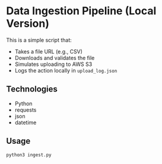 # Data Ingestion Pipeline (Local Version)

This is a simple script that:
- Takes a file URL (e.g., CSV)
- Downloads and validates the file
- Simulates uploading to AWS S3
- Logs the action locally in `upload_log.json`

## Technologies
- Python
- requests
- json
- datetime

## Usage

```bash
python3 ingest.py
